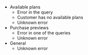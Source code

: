 - Available plans
	- Error in the query
	- Customer has no available plans
	- Unknown error
- Purchase previews
	- Error in one of the queries
	- Unknown error
- General
	- Unknown error
